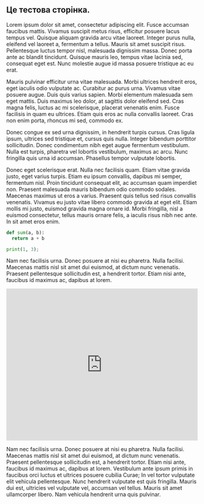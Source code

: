 ## Це тестова сторінка.

Lorem ipsum dolor sit amet, consectetur adipiscing elit. Fusce accumsan faucibus mattis. Vivamus suscipit metus risus, efficitur posuere lacus tempus vel. Quisque aliquam gravida arcu vitae laoreet. Integer purus nulla, eleifend vel laoreet a, fermentum a tellus. Mauris sit amet suscipit risus. Pellentesque luctus tempor nisl, malesuada dignissim massa. Donec porta ante ac blandit tincidunt. Quisque mauris leo, tempus vitae lacinia sed, consequat eget est. Nunc molestie augue id massa posuere tristique ac eu erat.

Mauris pulvinar efficitur urna vitae malesuada. Morbi ultrices hendrerit eros, eget iaculis odio vulputate ac. Curabitur ac purus urna. Vivamus vitae posuere augue. Duis quis varius sapien. Morbi elementum malesuada sem eget mattis. Duis maximus leo dolor, at sagittis dolor eleifend sed. Cras magna felis, luctus ac mi scelerisque, placerat venenatis enim. Fusce facilisis in quam eu ultrices. Etiam quis eros ac nulla convallis laoreet. Cras non enim porta, rhoncus mi sed, commodo ex.

Donec congue ex sed urna dignissim, in hendrerit turpis cursus. Cras ligula ipsum, ultrices sed tristique et, cursus quis nulla. Integer bibendum porttitor sollicitudin. Donec condimentum nibh eget augue fermentum vestibulum. Nulla est turpis, pharetra vel lobortis vestibulum, maximus ac arcu. Nunc fringilla quis urna id accumsan. Phasellus tempor vulputate lobortis.

Donec eget scelerisque erat. Nulla nec facilisis quam. Etiam vitae gravida justo, eget varius turpis. Etiam eu ipsum convallis, dapibus mi semper, fermentum nisl. Proin tincidunt consequat elit, ac accumsan quam imperdiet non. Praesent malesuada mauris bibendum odio commodo sodales. Maecenas maximus ut eros a varius. Praesent quis tellus sed risus convallis venenatis. Vivamus eu justo vitae libero commodo gravida at eget elit. Etiam mollis mi justo, euismod gravida magna ornare id. Morbi fringilla, nisl a euismod consectetur, tellus mauris ornare felis, a iaculis risus nibh nec ante. In sit amet eros enim.

```python
def sum(a, b):
  return a + b

print(1, 3);
```

Nam nec facilisis urna. Donec posuere at nisi eu pharetra. Nulla facilisi. Maecenas mattis nisl sit amet dui euismod, at dictum nunc venenatis. Praesent pellentesque sollicitudin est, a hendrerit tortor. Etiam nisi ante, faucibus id maximus ac, dapibus at lorem.

<iframe height="400px" width="100%" src="https://repl.it/repls/LowBetterQueryplan?lite=true" scrolling="no" frameborder="no" allowtransparency="true" allowfullscreen="true" sandbox="allow-forms allow-pointer-lock allow-popups allow-same-origin allow-scripts allow-modals"></iframe>

Nam nec facilisis urna. Donec posuere at nisi eu pharetra. Nulla facilisi. Maecenas mattis nisl sit amet dui euismod, at dictum nunc venenatis. Praesent pellentesque sollicitudin est, a hendrerit tortor. Etiam nisi ante, faucibus id maximus ac, dapibus at lorem. Vestibulum ante ipsum primis in faucibus orci luctus et ultrices posuere cubilia Curae; In vel tortor vulputate elit vehicula pellentesque. Nunc hendrerit vulputate est quis fringilla. Mauris dui est, ultricies vel vulputate vel, accumsan vel tellus. Mauris sit amet ullamcorper libero. Nam vehicula hendrerit urna quis pulvinar.
